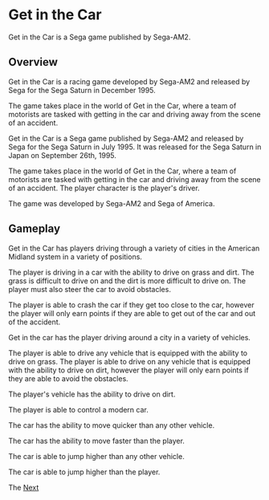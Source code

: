 # Get in the Car

Get in the Car is a Sega game published by Sega-AM2.

## Overview

Get in the Car is a racing game developed by Sega-AM2 and released by Sega for the Sega Saturn in December 1995.

The game takes place in the world of Get in the Car, where a team of motorists are tasked with getting in the car and driving away from the scene of an accident.

Get in the Car is a Sega game published by Sega-AM2 and released by Sega for the Sega Saturn in July 1995. It was released for the Sega Saturn in Japan on September 26th, 1995.

The game takes place in the world of Get in the Car, where a team of motorists are tasked with getting in the car and driving away from the scene of an accident. The player character is the player's driver.

The game was developed by                    Sega-AM2 and     Sega of America.

## Gameplay

Get in the Car has players driving through a variety of cities in the American Midland system in a variety of positions.

The player is driving in a car with the ability to drive on grass and dirt. The grass is difficult to drive on and the dirt is more difficult to drive on. The player must also steer the car to avoid obstacles.

The player is able to crash the car if they get too close to the car, however the player will only earn points if they are able to get out of the car and out of the accident.

Get in the car has the player driving around a city in a variety of vehicles.

The player is able to drive any vehicle that is equipped with the ability to drive on grass. The player is able to drive on any vehicle that is equipped with the ability to drive on dirt, however the player will only earn points if they are able to avoid the obstacles.

The player's vehicle has the ability to drive on dirt.

The player is able to control a modern car.

The car has the ability to move quicker than any other vehicle.

The car has the ability to move faster than the player.

The car is able to jump higher than any other vehicle.

The car is able to jump higher than the player.

The
[Next](225.md)
